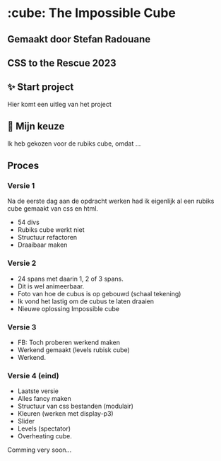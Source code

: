 # :cube: The Impossible Cube

## Gemaakt door Stefan Radouane

## CSS to the Rescue 2023

## :sparkles: Start project

Hier komt een uitleg van het project

## :art: Mijn keuze

Ik heb gekozen voor de rubiks cube, omdat ...

## Proces

### Versie 1

Na de eerste dag aan de opdracht werken had ik eigenlijk al een rubiks cube gemaakt van css en html.

-   54 divs
-   Rubiks cube werkt niet
-   Structuur refactoren
-   Draaibaar maken

### Versie 2

-   24 spans met daarin 1, 2 of 3 spans.
-   Dit is wel animeerbaar.
-   Foto van hoe de cubus is op gebouwd (schaal tekening)
-   Ik vond het lastig om de cubus te laten draaien
-   Nieuwe oplossing Impossible cube

### Versie 3

-   FB: Toch proberen werkend maken
-   Werkend gemaakt (levels rubisk cube)
-   Werkend.

### Versie 4 (eind)

-   Laatste versie
-   Alles fancy maken
-   Structuur van css bestanden (modulair)
-   Kleuren (werken met display-p3)
-   Slider
-   Levels (spectator)
-   Overheating cube.

Comming very soon...
